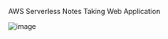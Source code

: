 AWS Serverless Notes Taking Web Application

![image](https://github.com/user-attachments/assets/84ff1dcc-8e13-4413-8833-7c50f35bdc0e)
